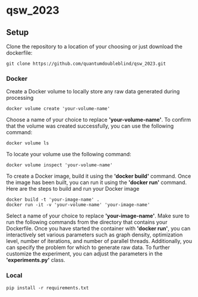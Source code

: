 # qsw_2023

## Setup

Clone the repository to a location of your choosing or just download the dockerfile:

```
git clone https://github.com/quantumdoubleblind/qsw_2023.git
```

### Docker

Create a Docker volume to locally store any raw data generated during processing

```
docker volume create 'your-volume-name'
```
Choose a name of your choice to replace **'your-volume-name'**. To confirm that the volume was created successfully, you can use the following command:

```
docker volume ls
```
To locate your volume use the following command:

```
docker volume inspect 'your-volume-name'
```


To create a Docker image, build it using the **'docker build'** command. Once the image has been built, you can run it using the **'docker run'** command. Here are the steps to build and run your Docker image
```
docker build -t 'your-image-name' .
docker run -it -v 'your-volume-name' 'your-image-name'
```
Select a name of your choice to replace **'your-image-name'**. Make sure to run the following commands from the directory that contains your Dockerfile. Once you have started the container with **'docker run'**, you can interactively set various parameters such as graph density, optimization level, number of iterations, and number of parallel threads. Additionally, you can specify the problem for which to generate raw data. To further customize the experiment, you can adjust the parameters in the **'experiments.py'** class.

### Local

```
pip install -r requirements.txt

```



